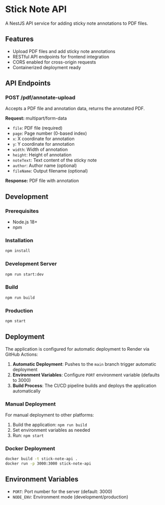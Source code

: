 # Stick Note API

A NestJS API service for adding sticky note annotations to PDF files.

## Features

- Upload PDF files and add sticky note annotations
- RESTful API endpoints for frontend integration
- CORS enabled for cross-origin requests
- Containerized deployment ready

## API Endpoints

### POST /pdf/annotate-upload

Accepts a PDF file and annotation data, returns the annotated PDF.

**Request:** multipart/form-data
- `file`: PDF file (required)
- `page`: Page number (0-based index)
- `x`: X coordinate for annotation
- `y`: Y coordinate for annotation
- `width`: Width of annotation
- `height`: Height of annotation
- `noteText`: Text content of the sticky note
- `author`: Author name (optional)
- `fileName`: Output filename (optional)

**Response:** PDF file with annotation

## Development

### Prerequisites
- Node.js 18+ 
- npm

### Installation
```bash
npm install
```

### Development Server
```bash
npm run start:dev
```

### Build
```bash
npm run build
```

### Production
```bash
npm start
```

## Deployment

The application is configured for automatic deployment to Render via GitHub Actions:

1. **Automatic Deployment**: Pushes to the `main` branch trigger automatic deployment
2. **Environment Variables**: Configure `PORT` environment variable (defaults to 3000)
3. **Build Process**: The CI/CD pipeline builds and deploys the application automatically

### Manual Deployment

For manual deployment to other platforms:

1. Build the application: `npm run build`
2. Set environment variables as needed
3. Run: `npm start`

### Docker Deployment

```bash
docker build -t stick-note-api .
docker run -p 3000:3000 stick-note-api
```

## Environment Variables

- `PORT`: Port number for the server (default: 3000)
- `NODE_ENV`: Environment mode (development/production)